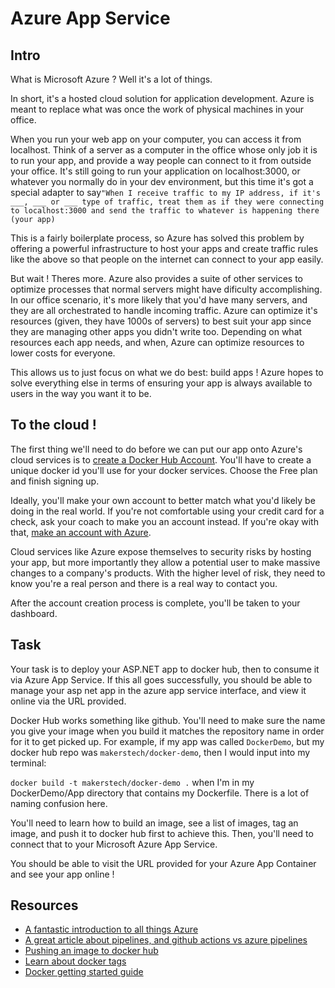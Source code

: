 # Azure App Service 

## Intro

What is Microsoft Azure ? Well it's a lot of things. 

In short, it's a hosted cloud solution for application development. Azure is meant to replace what was once the work of physical machines in your office. 

When you run your web app on your computer, you can access it from localhost. Think of a server as a computer in the office whose only job it is to run your app, and provide a way people can connect to it from outside your office. It's still going to run your application on localhost:3000, or whatever you normally do in your dev environment, but this time it's got a special adapter to say`"When I receive traffic to my IP address, if it's ___, ___ or ___ type of traffic, treat them as if they were connecting to localhost:3000 and send the traffic to whatever is happening there (your app)`

This is a fairly boilerplate process, so Azure has solved this problem by offering a powerful infrastructure to host your apps and create traffic rules like the above so that people on the internet can connect to your app easily. 

But wait ! Theres more. Azure also provides a suite of other services to optimize processes that normal servers might have dificulty accomplishing. In our office scenario, it's more likely that you'd have many servers, and they are all orchestrated to handle incoming traffic. Azure can optimize it's resources (given, they have 1000s of servers) to best suit your app since they are managing other apps you didn't write too. Depending on what resources each app needs, and when, Azure can optimize resources to lower costs for everyone. 

This allows us to just focus on what we do best: build apps ! Azure hopes to solve everything else in terms of ensuring your app is always available to users in the way you want it to be.

## To the cloud !

The first thing we'll need to do before we can put our app onto Azure's cloud services is to [create a Docker Hub Account](https://hub.docker.com/signup). You'll have to create a unique docker id you'll use for your docker services. Choose the Free plan and finish signing up. 

Ideally, you'll make your own account to better match what you'd likely be doing in the real world. If you're not comfortable using your credit card for a check, ask your coach to make you an account instead. If you're okay with that, [make an account with Azure](https://azure.microsoft.com/en-us/free/). 

Cloud services like Azure expose themselves to security risks by hosting your app, but more importantly they allow a potential user to make massive changes to a company's products. With the higher level of risk, they need to know you're a real person and there is a real way to contact you.  

After the account creation process is complete, you'll be taken to your dashboard. 

## Task

Your task is to deploy your ASP.NET app to docker hub, then to consume it via Azure App Service. If this all goes successfully, you should be able to manage your asp net app in the azure app service interface, and view it online via the URL provided.

Docker Hub works something like github. You'll need to make sure the name you give your image when you build it matches the repository name in order for it to get picked up. For example, if my app was called `DockerDemo`, but my docker hub repo was `makerstech/docker-demo`, then I would input into my terminal:

`docker build -t makerstech/docker-demo .` when I'm in my DockerDemo/App directory that contains my Dockerfile. There is a lot of naming confusion here. 

You'll need to learn how to build an image, see a list of images, tag an image, and push it to docker hub first to achieve this. Then, you'll need to connect that to your Microsoft Azure App Service.

You should be able to visit the URL provided for your Azure App Container and see your app online !

## Resources

- [A fantastic introduction to all things Azure](https://www.azurebarry.com/introduction-to-azure-app-service-part-1/)
- [A great article about pipelines, and github actions vs azure pipelines](https://docs.microsoft.com/en-us/dotnet/architecture/devops-for-aspnet-developers/actions-vs-pipelines)
- [Pushing an image to docker hub](https://docs.docker.com/docker-hub/repos/)
- [Learn about docker tags](https://docs.docker.com/engine/reference/commandline/tag/)
- [Docker getting started guide](https://docs.docker.com/get-started/)

